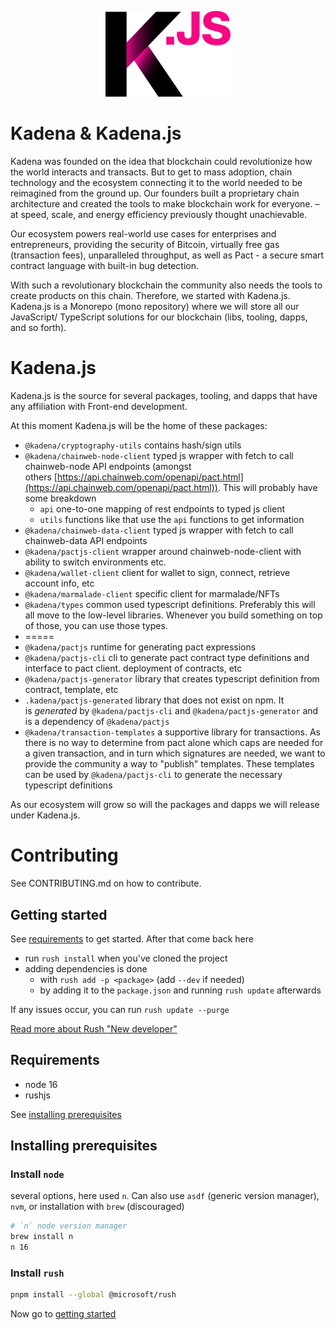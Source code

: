 <p align="center">
  <picture>
    <source srcset="./common/images/Kadena.JS_logo-white.png" media="(prefers-color-scheme: dark)"/>
    <img src="./common/images/Kadena.JS_logo-black.png" width="200" alt="kadena.js logo" />
  </picture>
</p>

# Kadena & Kadena.js

Kadena was founded on the idea that blockchain could revolutionize how the world interacts and transacts. But to get to mass adoption, chain technology and the ecosystem connecting it to the world needed to be reimagined from the ground up. Our founders built a proprietary chain architecture and created the tools to make blockchain work for everyone. – at speed, scale, and energy efficiency previously thought unachievable.

Our ecosystem powers real-world use cases for enterprises and entrepreneurs, providing the security of Bitcoin, virtually free gas (transaction fees), unparalleled throughput, as well as Pact - a secure smart contract language with built-in bug detection.

With such a revolutionary blockchain the community also needs the tools to create products on this chain. Therefore, we started with Kadena.js. Kadena.js is a Monorepo (mono repository) where we will store all our JavaScript/ TypeScript solutions for our blockchain (libs, tooling, dapps, and so forth).

# Kadena.js

Kadena.js is the source for several packages, tooling, and dapps that have any affiliation with Front-end development.

At this moment Kadena.js will be the home of these packages:

-   `@kadena/cryptography-utils` contains hash/sign utils
-   `@kadena/chainweb-node-client` typed js wrapper with fetch to call chainweb-node API endpoints (amongst others [https://api.chainweb.com/openapi/pact.html](https://api.chainweb.com/openapi/pact.html)). This will probably have some breakdown
    -   `api` one-to-one mapping of rest endpoints to typed js client
    -   `utils` functions like that use the `api` functions to get information
-   `@kadena/chainweb-data-client` typed js wrapper with fetch to call chainweb-data API endpoints
-   `@kadena/pactjs-client` wrapper around chainweb-node-client with ability to switch environments etc.
-   `@kadena/wallet-client` client for wallet to sign, connect, retrieve account info, etc
-   `@kadena/marmalade-client` specific client for marmalade/NFTs
-   `@kadena/types` common used typescript definitions. Preferably this will all move to the low-level libraries. Whenever you build something on top of those, you can use those types.
-   =====
-   `@kadena/pactjs` runtime for generating pact expressions
-   `@kadena/pactjs-cli` cli to generate pact contract type definitions and interface to pact client. deployment of contracts, etc
-   `@kadena/pactjs-generator` library that creates typescript definition from contract, template, etc
-   `.kadena/pactjs-generated` library that does not exist on npm. It is _generated_ by `@kadena/pactjs-cli` and `@kadena/pactjs-generator` and is a dependency of `@kadena/pactjs`
-   `@kadena/transaction-templates` a supportive library for transactions. As there is no way to determine from pact alone which caps are needed for a given transaction, and in turn which signatures are needed, we want to provide the community a way to "publish" templates. These templates can be used by `@kadena/pactjs-cli` to generate the necessary typescript definitions

As our ecosystem will grow so will the packages and dapps we will release under Kadena.js.

# Contributing

See CONTRIBUTING.md on how to contribute.

## Getting started

See [requirements](#requirements) to get started. After that come back here

- run `rush install` when you've cloned the project
- adding dependencies is done
  - with `rush add -p <package>` (add `--dev` if needed)
  - by adding it to the `package.json` and running `rush update` afterwards

If any issues occur, you can run `rush update --purge`

[Read more about Rush "New developer"](https://rushjs.io/pages/developer/new_developer/)

## Requirements

- node 16
- rushjs

See [installing prerequisites](#installing-prerequisites)

## Installing prerequisites

### Install `node`

several options, here used `n`. Can also use `asdf` (generic version manager),
`nvm`, or installation with `brew` (discouraged)

```sh
# `n` node version manager
brew install n
n 16
```

### Install `rush`

```sh
pnpm install --global @microsoft/rush
```

Now go to [getting started](#getting-started)
